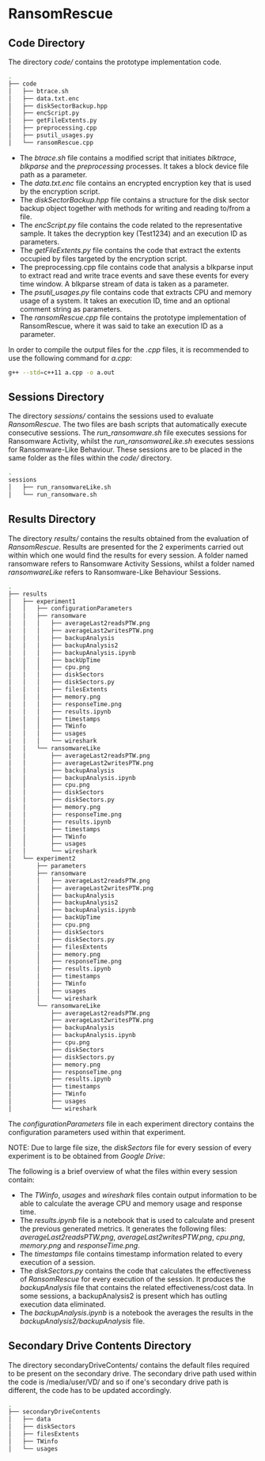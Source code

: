 # RansomRescue

## Code Directory
The directory *code/* contains the prototype implementation code.

```bash
.
├── code
│   ├── btrace.sh
│   ├── data.txt.enc
│   ├── diskSectorBackup.hpp
│   ├── encScript.py
│   ├── getFileExtents.py
│   ├── preprocessing.cpp
│   ├── psutil_usages.py
│   └── ransomRescue.cpp
```

* The *btrace.sh* file contains a modified script that initiates *blktrace*, *blkparse* and the *preprocessing* processes. It takes a block device file path as a parameter.
* The *data.txt.enc* file contains an encrypted encryption key that is used by the encryption script.
* The *diskSectorBackup.hpp* file contains a structure for the disk sector backup object together with methods for writing and reading to/from a file.
* The *encScript.py* file contains the code related to the representative sample. It takes the decryption key (Test1234) and an execution ID as parameters.
* The *getFileExtents.py* file contains the code that extract the extents occupied by files targeted by the encryption script.
* The preprocessing.cpp file contains code that analysis a blkparse input to extract read and write trace events and save these events for every time window. A blkparse stream of data is taken as a parameter.
* The *psutil_usages.py* file contains code that extracts CPU and memory usage of a system. It takes an execution ID, time and an optional comment string as parameters.
* The *ransomRescue.cpp* file contains the prototype implementation of RansomRescue, where it was said to take an execution ID as a parameter.

In order to compile the output files for the *.cpp* files, it is recommended to use the following command for *a.cpp*:
```bash
g++ --std=c++11 a.cpp -o a.out
```

## Sessions Directory
The directory *sessions/* contains the sessions used to evaluate *RansomRescue*. The two files are bash scripts that automatically execute consecutive sessions. The *run_ransomware.sh* file executes sessions for Ransomware Activity, whilst the *run_ransomwareLike.sh* executes sessions for Ransomware-Like Behaviour. These sessions are to be placed in the same folder as the files within the *code/* directory.

```bash
.
sessions
│   ├── run_ransomwareLike.sh
│   └── run_ransomware.sh
```

## Results Directory
The directory *results/* contains the results obtained from the evaluation of *RansomRescue*. Results are presented for the 2 experiments carried out within which one would find the results for every session. A folder named ransomware refers to Ransomware Activity Sessions, whilst a folder named *ransomwareLike* refers to Ransomware-Like Behaviour Sessions.

```bash
.
├── results
│   ├── experiment1
│   │   ├── configurationParameters
│   │   ├── ransomware
│   │   │   ├── averageLast2readsPTW.png
│   │   │   ├── averageLast2writesPTW.png
│   │   │   ├── backupAnalysis
│   │   │   ├── backupAnalysis2
│   │   │   ├── backupAnalysis.ipynb
│   │   │   ├── backUpTime
│   │   │   ├── cpu.png
│   │   │   ├── diskSectors
│   │   │   ├── diskSectors.py
│   │   │   ├── filesExtents
│   │   │   ├── memory.png
│   │   │   ├── responseTime.png
│   │   │   ├── results.ipynb
│   │   │   ├── timestamps
│   │   │   ├── TWinfo
│   │   │   ├── usages
│   │   │   └── wireshark
│   │   └── ransomwareLike
│   │       ├── averageLast2readsPTW.png
│   │       ├── averageLast2writesPTW.png
│   │       ├── backupAnalysis
│   │       ├── backupAnalysis.ipynb
│   │       ├── cpu.png
│   │       ├── diskSectors
│   │       ├── diskSectors.py
│   │       ├── memory.png
│   │       ├── responseTime.png
│   │       ├── results.ipynb
│   │       ├── timestamps
│   │       ├── TWinfo
│   │       ├── usages
│   │       └── wireshark
│   └── experiment2
│       ├── parameters
│       ├── ransomware
│       │   ├── averageLast2readsPTW.png
│       │   ├── averageLast2writesPTW.png
│       │   ├── backupAnalysis
│       │   ├── backupAnalysis2
│       │   ├── backupAnalysis.ipynb
│       │   ├── backUpTime
│       │   ├── cpu.png
│       │   ├── diskSectors
│       │   ├── diskSectors.py
│       │   ├── filesExtents
│       │   ├── memory.png
│       │   ├── responseTime.png
│       │   ├── results.ipynb
│       │   ├── timestamps
│       │   ├── TWinfo
│       │   ├── usages
│       │   └── wireshark
│       └── ransomwareLike
│           ├── averageLast2readsPTW.png
│           ├── averageLast2writesPTW.png
│           ├── backupAnalysis
│           ├── backupAnalysis.ipynb
│           ├── cpu.png
│           ├── diskSectors
│           ├── diskSectors.py
│           ├── memory.png
│           ├── responseTime.png
│           ├── results.ipynb
│           ├── timestamps
│           ├── TWinfo
│           ├── usages
│           └── wireshark
```

The *configurationParameters* file in each experiment directory contains the configuration parameters used within that experiment.

NOTE: Due to large file size, the *diskSectors* file for every session of every experiment is to be obtained from *Google Drive*:


The following is a brief overview of what the files within every session contain:
* The *TWinfo*, *usages* and *wireshark* files contain output information to be able to calculate the average CPU and memory usage and response time.
* The *results.ipynb* file is a notebook that is used to calculate and present the previous generated metrics. It generates the following files: *averageLast2readsPTW.png*, *averageLast2writesPTW.png*, *cpu.png*, *memory.png* and *responseTime.png*.
* The *timestamps* file contains timestamp information related to every execution of a session.
* The *diskSectors.py* contains the code that calculates the effectiveness of *RansomRescue* for every execution of the session. It produces the *backupAnalysis* file that contains the related effectiveness/cost data. In some sessions, a backupAnalysis2 is present which has outling execution data eliminated.
* The *backupAnalysis.ipynb* is a notebook the averages the results in the *backupAnalysis2/backupAnalysis* file.

## Secondary Drive Contents Directory
The directory secondaryDriveContents/ contains the default files required to be present on the secondary drive. The secondary drive path used within the code is /media/user/VD/ and so if one's secondary drive path is different, the code has to be updated accordingly.

```bash
.
├── secondaryDriveContents
│   ├── data
│   ├── diskSectors
│   ├── filesExtents
│   ├── TWinfo
│   └── usages
```
